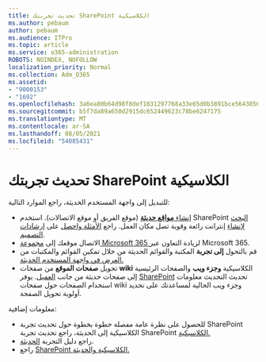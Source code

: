 ```yaml
---
title: تحديث تجربتك SharePoint الكلاسيكية
ms.author: pebaum
author: pebaum
ms.audience: ITPro
ms.topic: article
ms.service: o365-administration
ROBOTS: NOINDEX, NOFOLLOW
localization_priority: Normal
ms.collection: Adm_O365
ms.assetid:
- "9000153"
- "1692"
ms.openlocfilehash: 3a6ea80b64d98f8def1831297768a33e65d0b3891bce564385631ad01a5a2602
ms.sourcegitcommit: b5f7da89a650d2915dc652449623c78be6247175
ms.translationtype: MT
ms.contentlocale: ar-SA
ms.lasthandoff: 08/05/2021
ms.locfileid: "54085431"
---
```

# <a name="modernize-your-classic-sharepoint-experience"></a>تحديث تجربتك SharePoint الكلاسيكية

للتبديل إلى واجهة المستخدم الحديثة، راجع الموارد التالية:

- [إنشاء **مواقع حديثة**](https://support.office.com/article/create-a-team-site-in-sharepoint-ef10c1e7-15f3-42a3-98aa-b5972711777d) (موقع الفريق أو موقع الاتصالات). استخدم SharePoint [البحث لإنشاء](https://lookbook.microsoft.com/assets/SharePoint_lookbook_2019.pdf) إنترانت رائعة وقوية تصل مكان العمل. راجع [الأمثلة واحصل](https://lookbook.microsoft.com/) على [إرشادات التصميم](https://spdesign.azurewebsites.net/).
- الاتصال موقعك إلى [مجموعة Microsoft 365  ](https://docs.microsoft.com/sharepoint/dev/transform/modernize-connect-to-office365-group) لزيادة التعاون عبر Microsoft 365.
- قم بالتحول **إلى تجربة** المكتبة والقوائم الحديثة من خلال تمكين القوائم والمكتبات من [العرض في واجهة المستخدم الحديثة.](https://docs.microsoft.com/sharepoint/dev/transform/modernize-userinterface-lists-and-libraries)
- تحويل **صفحات الموقع** من صفحات **wiki** الكلاسيكية **وجزء ويب** والصفحات الرئيسية إلى صفحات حديثة من جانب [العميل](https://docs.microsoft.com/sharepoint/dev/transform/modernize-userinterface-site-pages).  يوفر [SharePoint](https://docs.microsoft.com/sharepoint/dev/transform/modernize-scanner) تحديث التحديث معلومات استخدام الصفحات حول صفحات wiki وجزء ويب الحالية لمساعدتك على تحديد أولوية تحويل الصفحة.

معلومات إضافية:

- للحصول على نظرة عامة مفصلة خطوة بخطوة حول تحديث تجربة SharePoint الكلاسيكية إلى الحديثة، راجع تحديث تجربة SharePoint [الكلاسيكية.](https://docs.microsoft.com/sharepoint/dev/transform/modernize-classic-sites)
- راجع دليل التجربة [الحديثة](https://docs.microsoft.com/sharepoint/guide-to-sharepoint-modern-experience).
- راجع [SharePoint الكلاسيكية والحديثة.](https://support.office.com/article/sharepoint-classic-and-modern-experiences-5725c103-505d-4a6e-9350-300d3ec7d73f)
